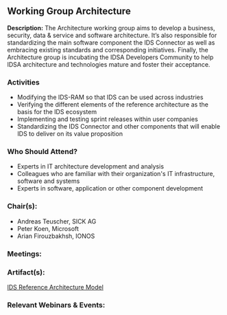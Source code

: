 ## Working Group Architecture
**Description:** 
The Architecture working group aims to develop a business, security, data & service and software architecture. It’s also responsible for standardizing the main software component the IDS Connector as well as embracing existing standards and corresponding initiatives. Finally, the Architecture group is incubating the IDSA Developers Community to help IDSA architecture and technologies mature and foster their acceptance.

### Activities
- Modifying the IDS-RAM so that IDS can be used across industries
- Verifying the different elements of the reference architecture as the basis for the IDS ecosystem
- Implementing and testing sprint releases within user companies
- Standardizing the IDS Connector and other components that will enable IDS to deliver on its value proposition

### Who Should Attend?
- Experts in IT architecture development and analysis
- Colleagues who are familiar with their organization's IT infrastructure, software and systems
- Experts in software, application or other component development

### Chair(s):
- Andreas Teuscher, SICK AG
- Peter Koen, Microsoft
- Arian Firouzbakhsh, IONOS

### Meetings:


### Artifact(s):
[IDS Reference Architecture Model](https://docs.internationaldataspaces.org/idsa-knowledge-base/v/ids-ram-4/)

### Relevant Webinars & Events:


